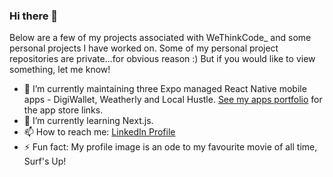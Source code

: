 ### Hi there 👋

Below are a few of my projects associated with WeThinkCode_ and some personal projects I have worked on.
Some of my personal project repositories are private...for obvious reason :) But if you would like to view something, let me know!

- 🔭 I’m currently maintaining three Expo managed React Native mobile apps - DigiWallet, Weatherly and Local Hustle. [See my apps portfolio](https://apps.jadonhansen.com/) for the app store links.
- 🌱 I’m currently learning Next.js.
- 📫 How to reach me: [LinkedIn Profile](https://www.linkedin.com/in/jadon-hansen-879358193/)
- ⚡ Fun fact: My profile image is an ode to my favourite movie of all time, Surf's Up!

<!--
**jadonhansen/jadonhansen** is a ✨ _special_ ✨ repository because its `README.md` (this file) appears on your GitHub profile.

Here are some ideas to get you started:

- 🔭 I’m currently working on ...
- 🌱 I’m currently learning ...
- 👯 I’m looking to collaborate on ...
- 🤔 I’m looking for help with ...
- 💬 Ask me about ...
- 📫 How to reach me: ...
- 😄 Pronouns: ...
- ⚡ Fun fact: ...
-->
